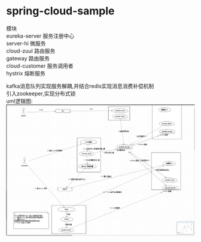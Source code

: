 # spring-cloud-sample</br>
模块</br>
eureka-server 服务注册中心</br>
server-hi 微服务</br>
cloud-zuul 路由服务</br>
gateway 路由服务</br>
cloud-customer 服务调用者</br>
hystrix 熔断服务</br>

kafka消息队列实现服务解耦,并结合redis实现消息消费补偿机制</br>
引入zookeeper,实现分布式锁</br>
uml逻辑图:
<img src="https://github.com/Endtostart/spring-cload-sample/blob/master/doc/springcloud.png"/>

